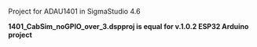 Project for ADAU1401 in SigmaStudio 4.6

__1401_CabSim_noGPIO_over_3.dspproj is equal for v.1.0.2 ESP32 Arduino project__
